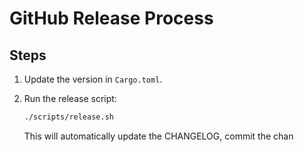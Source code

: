 # GitHub Release Process

## Steps

1. Update the version in `Cargo.toml`.

2. Run the release script:

    ```bash
    ./scripts/release.sh
    ```

    This will automatically update the CHANGELOG, commit the chan